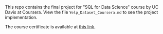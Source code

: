This repo contains the final project for "SQL for Data Science" course by UC Davis at Coursera. 
View the file `Yelp_Dataset_Coursera.md` to see the project implementation.

The course certificate is available at [this link](https://www.coursera.org/account/accomplishments/verify/7PE97GN4FX5F).

